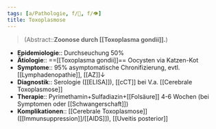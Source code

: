 ```yaml
---
tags: [a/Pathologie, f/🦠, f/👁️]
title: Toxoplasmose
---
```

> (Abstract::**Zoonose durch [[Toxoplasma gondii]].**)
- **Epidemiologie**:: Durchseuchung 50%
- **Ätiologie**:: ==[[Toxoplasma gondii]]== Oocysten via Katzen-Kot
- **Symptome**:: 95% asymptomatische Chronifizierung, evtl. [[Lymphadenopathie]], [[AZ]]↓ 
- **Diagnostik**:: Serologie ([[ELISA]]), [[cCT]] bei V.a. [[Cerebrale Toxoplasmose]]
- **Therapie**:: Pyrimethamin+Sulfadiazin+[[Folsäure]] 4-6 Wochen (bei Symptomen oder [[Schwangerschaft]])
- **Komplikationen**:: [[Cerebrale Toxoplasmose]] ([[Immunsuppression]]/[[AIDS]]), [[Uveitis posterior]]